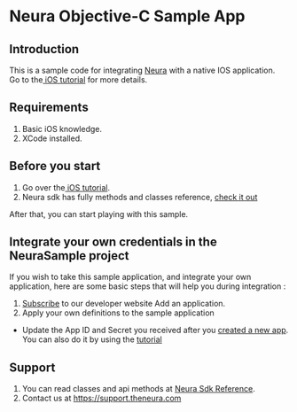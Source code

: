 # Neura Objective-C Sample App

## Introduction
This is a sample code for integrating <a href="http://www.theneura.com/">Neura</a> with a native IOS application.<br/>
Go to the<a href="https://dev.theneura.com/tutorials/ios"> iOS tutorial</a> for more details.

## Requirements
1. Basic iOS knowledge.
2. XCode installed.

## Before you start
1. Go over the<a href="https://dev.theneura.com/tutorials/ios"> iOS tutorial</a>.
2. Neura sdk has fully methods and classes reference, <a href ="http://docs.theneura.com/ios/">check it out</a>

After that, you can start playing with this sample.

## Integrate your own credentials in the NeuraSample project
If you wish to take this sample application, and integrate your own application, here are some basic steps that will help you during integration :

1. <a href ="https://dev.theneura.com/signup/">Subscribe</a> to our developer website Add an application.
2. Apply your own definitions to the sample application
  - Update the App ID and Secret you received after you <a href ="https://dev.theneura.com/app/new">created a new app</a>. You can also do it by using the <a href ="https://dev.theneura.com/tutorials/android">tutorial</a>

## Support
1. You can read classes and api methods at <a href ="http://docs.theneura.com/ios/">Neura Sdk Reference</a>.
2. Contact us at https://support.theneura.com
